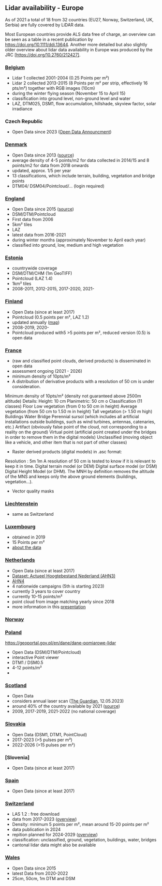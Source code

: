 
## Lidar availability - Europe

As of 2021 a total of 18 from 32 countries (EU27, Norway, Switzerland, UK, Serbia) are fully covered by LiDAR data. 

Most European countries provide ALS data free of charge, an overview can be seen as a table in a recent publication by https://doi.org/10.1111/ddi.13644. Another more detailed but also slightly older overview about lidar data availability in Europe was produced by the JRC [https://doi.org/10.2760/212427].

### [Belgium](https://remotesensing.vlaanderen.be/apps/openlidar/#collapseDataDownload)
- Lidar 1 collected 2001-2004 (0.25 Points per m²)
- Lidar 2 collected 2013-2015 (8 Points per m² per strip, effectively 16 pts/m²) together with RGB images (10cm)
- during the winter flying season (November 15 to April 15)
- classification into ground level, non-ground level and water
- LAZ, DTM025, DSM1, flow accumulation, hillshade, skyview factor, solar irradiance

### Czech Republic
- Open Data since 2023 ([Open Data Announcment](https://t.co/hL7nHeL0hk))

### [Denmark](https://dataforsyningen.dk/data/3931)
- Open Data since 2013 ([source](https://groups.google.com/g/lastools/c/m2OKr241LOo))
- average density of 4-5 points/m2 for data collected in 2014/15 and 8 points/m2 for data from 2018 onwards
- updated, approx. 1/5 per year
- 13 classifications, which include terrain, building, vegetation and bridge points
- DTM04/ DSM04/Pointcloud/... (login required)

### [England](https://environment.data.gov.uk/dataset/2e8d0733-4f43-48b4-9e51-631c25d1b0a9)
- Open Data since 2015 ([source](https://environment.data.gov.uk/dataset/2e8d0733-4f43-48b4-9e51-631c25d1b0a9))
- DSM/DTM/Pointcloud
- First data from 2006
- 5km² tiles
- LAZ 
- latest data from 2016-2021
- during winter months (approximately November to April each year)
- classified into ground, low, medium and high vegetation

### [Estonia](https://geoportaal.maaamet.ee/eng/Spatial-Data/Geo3D/3D-Data-p836.html)
- countrywide coverage
- DSM/DTM/CHM  (1m GeoTIFF)
- Pointcloud (LAZ 1.4)
- 1km² tiles
- 2008-2011, 2012-2015, 2017-2020, 2021-

### [Finland](https://www.maanmittauslaitos.fi/en/maps-and-spatial-data/expert-users/product-descriptions/laser-scanning-data-5-p)
- Open Data (since at least 2017)
- Pointcloud (0.5 points per m², LAZ 1.2)
- updated annually ([map](https://tilannekartta.maanmittauslaitos.fi/laserkeilaus))
- 2008-2019, 2020-
- Pointcloud produced with5 >5 points per m², reduced version (0.5) is open data

### [France](https://geoservices.ign.fr/lidarhd)
- (raw and classified point clouds, derived products) is disseminated in open data 
- assessment ongoing (2021 - 2026)
- minimum density of 10pts/m²
- A distribution of derivative products with a resolution of 50 cm is under consideration.
  
Minimum density of 10pts/m² (density not guaranteed above 2500m altitude)
Details:
Height: 10 cm
Planimetric: 50 cm o
Classification (11 classes)
Floor
Low vegetation (from 0 to 50 cm in height)
Average vegetation (from 50 cm to 1.50 m in height)
Tall vegetation (> 1.50 m high)
Buildings
Water
Bridge
Perennial sursol (which includes all artificial installations outside buildings, such as wind turbines, antennas, catenaries, etc.)
Artifact (obviously false point of the cloud, not corresponding to a reality on the ground)
Virtual point (artificial point created under the bridges in order to remove them in the digital models)
Unclassified (moving object like a vehicle, and other item that is not part of other classes)
- Raster derived products (digital models) in .asc format:

Resolution :
5m
1m
A resolution of 50 cm is tested to know if it is relevant to keep it in time.
Digital terrain model (or DEM)
Digital surface model (or DSM)
Digital Height Model (or DHM). The MNH by definition removes the altitude of the MNS and keeps only the above ground elements (buildings, vegetation...).
- Vector quality masks

### [Liechtenstein](https://www.swisstopo.admin.ch/en/lidar-data-swisstopo)
- same as Switzerland

### [Luxembourg](https://lidar.geoportail.lu/)
- obtained in 2019
- 15 Points per m²
- [about the data](https://data.public.lu/en/datasets/lidar-2019-releve-3d-du-territoire-luxembourgeois/)

### [Netherlands](https://www.ahn.nl/)
- Open Data (since at least 2017)
- [Dataset: Actueel Hoogtebestand Nederland (AHN3)](https://www.pdok.nl/introductie/-/article/actueel-hoogtebestand-nederland-ahn3-)
- [AHN4](https://www.ahn.nl/_flysystem/media/ahn4_in_drie_jaar._en_daarna_-_jeroen_leusink_hwh.pdf)
- 4 nationwide campaigns (5th is starting 2023)
- currently 3 years to cover country
- currently 10-15 points/m²
- point cloud from image matching yearly since 2018
- more information in this [presentation](https://www.ahn.nl/_flysystem/media/ahn4_in_drie_jaar._en_daarna_-_jeroen_leusink_hwh.pdf) 

### [Norway](https://hoydedata.no/LaserInnsyn2/)
### [Poland](https://mapy.geoportal.gov.pl/imap/Imgp_2.html)
https://geoportal.gov.pl/en/dane/dane-pomiarowe-lidar
- Open Data (DSM/DTM/Pointcloud)
- interactive Point viewer
- DTM1 / DSM0.5
- 4-12 points/m²
- 
### [Scotland](https://remotesensingdata.gov.scot/data#/list)
- Open Data
- considers annual laser scan ([The Guardian](https://www.theguardian.com/environment/2023/may/12/scotland-annual-laser-scan-monitor-forest-health-aoe), 12.05.2023)
- around 40% of the country available by 2021 ([source](https://maps.nls.uk/guides/lidar/index.html))
- 2009, 2017-2019, 2021-2022 (no national coverage)

### [Slovakia](https://www.geoportal.sk/en/zbgis/als/)
- Open Data (DSM1, DTM1, PointCloud)
- 2017-2023 (>5 pulses per m²)
- 2022-2026 (>15 pulses per m²)

### [Slovenia]
- Open Data (since at least 2017)

### [Spain]()
- Open Data (since at least 2017)
 
### [Switzerland](https://www.swisstopo.admin.ch/en/height-model-swisssurface3d#download)
- LAS 1.2 : free download
- data from 2017-2023 ([overview](https://prod-swisstopoch-hcms-sdweb.imgix.net/2023/11/14/f9bed9df-9161-4bdb-90ef-bcaa50edbc2f.jpg?auto=format))
- Density: minimum 5 points per m², mean around 15-20 points per m²
- data publication in 2024
- repition planned for 2024-2029 ([overview](https://prod-swisstopoch-hcms-sdweb.imgix.net/2023/11/14/cf8847eb-64d3-4dcf-9ad9-ced1fd063635.jpg?auto=format))
- classification: unclassified, ground, vegetation, buildings, water, bridges 
- cantonal lidar data might also be available

### [Wales](https://datamap.gov.wales/maps/lidar-viewer/)
- Open Data since 2015
- latest Data from 2020-2022
- 25cm, 50cm, 1m DTM and DSM